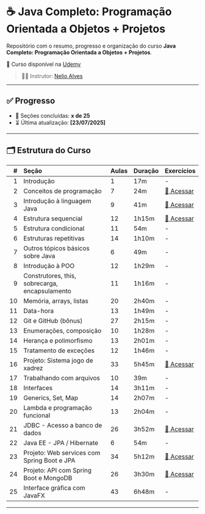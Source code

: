 # ☕ Java Completo: Programação Orientada a Objetos + Projetos

Repositório com o resumo, progresso e organização do curso **Java Completo: Programação Orientada a Objetos + Projetos**.

🔗 Curso disponível na [Udemy](https://www.udemy.com/course/java-curso-completo/)

> 👨‍🏫 Instrutor: [Nelio Alves](https://www.udemy.com/user/nelio-alves/)

---

## ✅ Progresso

- 📘 Seções concluídas: **x de 25**
- ⏳ Última atualização: **[23/07/2025]**

---

## 🗂️ Estrutura do Curso

| # | Seção | Aulas | Duração | Exercícios |
|--:|:------|:------|:--------|:-----------|
| 1 | Introdução | 1 | 17m | - |
| 2 | Conceitos de programação | 7 | 24m | [🔗 Acessar]() |
| 3 | Introdução à linguagem Java | 9 | 41m | [🔗 Acessar]() |
| 4 | Estrutura sequencial | 12 | 1h15m | [🔗 Acessar]() |
| 5 | Estrutura condicional | 11 | 54m | - |
| 6 | Estruturas repetitivas | 14 | 1h10m | - |
| 7 | Outros tópicos básicos sobre Java | 6 | 49m | - |
| 8 | Introdução à POO | 12 | 1h29m | - |
| 9 | Construtores, this, sobrecarga, encapsulamento | 11 | 1h16m | - |
| 10 | Memória, arrays, listas | 20 | 2h40m | - |
| 11 | Data-hora | 13 | 1h49m | - |
| 12 | Git e GitHub (bônus) | 27 | 2h15m | - |
| 13 | Enumerações, composição | 10 | 1h28m | - |
| 14 | Herança e polimorfismo | 13 | 2h01m | - |
| 15 | Tratamento de exceções | 12 | 1h46m | - |
| 16 | Projeto: Sistema jogo de xadrez | 33 | 5h45m | [🔗 Acessar]() |
| 17 | Trabalhando com arquivos | 10 | 39m | - |
| 18 | Interfaces | 14 | 3h11m | - |
| 19 | Generics, Set, Map | 14 | 2h07m | - |
| 20 | Lambda e programação funcional | 13 | 2h04m | - |
| 21 | JDBC - Acesso a banco de dados | 26 | 3h52m | [🔗 Acessar]() |
| 22 | Java EE - JPA / Hibernate | 6 | 54m | - |
| 23 | Projeto: Web services com Spring Boot e JPA | 34 | 5h12m | [🔗 Acessar]() |
| 24 | Projeto: API com Spring Boot e MongoDB | 26 | 3h30m | [🔗 Acessar]() |
| 25 | Interface gráfica com JavaFX | 43 | 6h48m | - |

---
